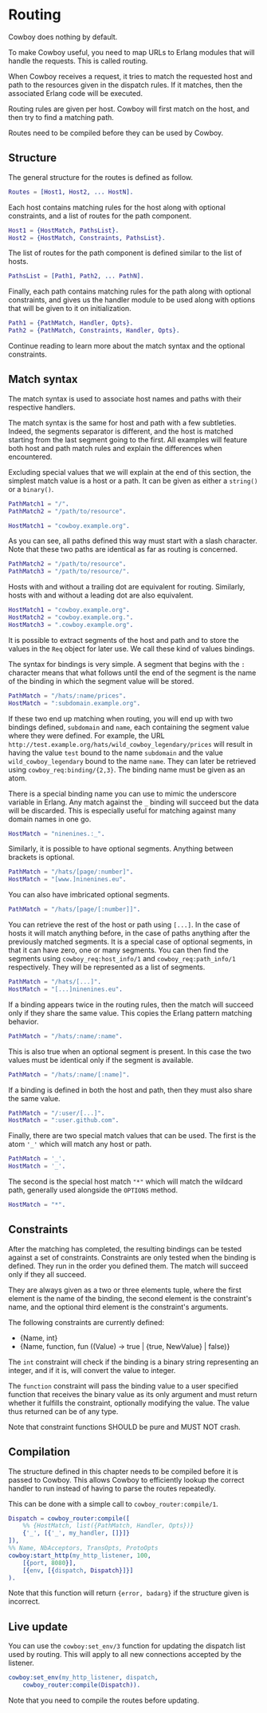 Routing
=======

Cowboy does nothing by default.

To make Cowboy useful, you need to map URLs to Erlang modules that will 
handle the requests. This is called routing.

When Cowboy receives a request, it tries to match the requested host 
and path to the resources given in the dispatch rules. If it matches, 
then the associated Erlang code will be executed.

Routing rules are given per host. Cowboy will first match on the host, 
and then try to find a matching path.

Routes need to be compiled before they can be used by Cowboy.

Structure
---------

The general structure for the routes is defined as follow.

``` erlang
Routes = [Host1, Host2, ... HostN].
```

Each host contains matching rules for the host along with optional 
constraints, and a list of routes for the path component.

``` erlang
Host1 = {HostMatch, PathsList}.
Host2 = {HostMatch, Constraints, PathsList}.
```

The list of routes for the path component is defined similar to the 
list of hosts.

``` erlang
PathsList = [Path1, Path2, ... PathN].
```

Finally, each path contains matching rules for the path along with 
optional constraints, and gives us the handler module to be used along 
with options that will be given to it on initialization.

``` erlang
Path1 = {PathMatch, Handler, Opts}.
Path2 = {PathMatch, Constraints, Handler, Opts}.
```

Continue reading to learn more about the match syntax and the optional 
constraints.

Match syntax
------------

The match syntax is used to associate host names and paths with their 
respective handlers.

The match syntax is the same for host and path with a few subtleties. 
Indeed, the segments separator is different, and the host is matched 
starting from the last segment going to the first. All examples will 
feature both host and path match rules and explain the differences when 
encountered.

Excluding special values that we will explain at the end of this 
section, the simplest match value is a host or a path. It can be given 
as either a `string()` or a `binary()`.

``` erlang
PathMatch1 = "/".
PathMatch2 = "/path/to/resource".

HostMatch1 = "cowboy.example.org".
```

As you can see, all paths defined this way must start with a slash 
character. Note that these two paths are identical as far as routing is 
concerned.

``` erlang
PathMatch2 = "/path/to/resource".
PathMatch3 = "/path/to/resource/".
```

Hosts with and without a trailing dot are equivalent for routing. 
Similarly, hosts with and without a leading dot are also equivalent.

``` erlang
HostMatch1 = "cowboy.example.org".
HostMatch2 = "cowboy.example.org.".
HostMatch3 = ".cowboy.example.org".
```

It is possible to extract segments of the host and path and to store 
the values in the `Req` object for later use. We call these kind of 
values bindings.

The syntax for bindings is very simple. A segment that begins with the 
`:` character means that what follows until the end of the segment is 
the name of the binding in which the segment value will be stored.

``` erlang
PathMatch = "/hats/:name/prices".
HostMatch = ":subdomain.example.org".
```

If these two end up matching when routing, you will end up with two 
bindings defined, `subdomain` and `name`, each containing the segment 
value where they were defined. For example, the URL 
`http://test.example.org/hats/wild_cowboy_legendary/prices` will result 
in having the value `test` bound to the name `subdomain` and the value 
`wild_cowboy_legendary` bound to the name `name`. They can later be 
retrieved using `cowboy_req:binding/{2,3}`. The binding name must be 
given as an atom.

There is a special binding name you can use to mimic the underscore 
variable in Erlang. Any match against the `_` binding will succeed but 
the data will be discarded. This is especially useful for matching 
against many domain names in one go.

``` erlang
HostMatch = "ninenines.:_".
```

Similarly, it is possible to have optional segments. Anything between 
brackets is optional.

``` erlang
PathMatch = "/hats/[page/:number]".
HostMatch = "[www.]ninenines.eu".
```

You can also have imbricated optional segments.

``` erlang
PathMatch = "/hats/[page/[:number]]".
```

You can retrieve the rest of the host or path using `[...]`. In the 
case of hosts it will match anything before, in the case of paths 
anything after the previously matched segments. It is a special case of 
optional segments, in that it can have zero, one or many segments. You 
can then find the segments using `cowboy_req:host_info/1` and 
`cowboy_req:path_info/1` respectively. They will be represented as a 
list of segments.

``` erlang
PathMatch = "/hats/[...]".
HostMatch = "[...]ninenines.eu".
```

If a binding appears twice in the routing rules, then the match will 
succeed only if they share the same value. This copies the Erlang 
pattern matching behavior.

``` erlang
PathMatch = "/hats/:name/:name".
```

This is also true when an optional segment is present. In this case the 
two values must be identical only if the segment is available.

``` erlang
PathMatch = "/hats/:name/[:name]".
```

If a binding is defined in both the host and path, then they must also 
share the same value.

``` erlang
PathMatch = "/:user/[...]".
HostMatch = ":user.github.com".
```

Finally, there are two special match values that can be used. The first 
is the atom `'_'` which will match any host or path.

``` erlang
PathMatch = '_'.
HostMatch = '_'.
```

The second is the special host match `"*"` which will match the 
wildcard path, generally used alongside the `OPTIONS` method.

``` erlang
HostMatch = "*".
```

Constraints
-----------

After the matching has completed, the resulting bindings can be tested 
against a set of constraints. Constraints are only tested when the 
binding is defined. They run in the order you defined them. The match 
will succeed only if they all succeed.

They are always given as a two or three elements tuple, where the first 
element is the name of the binding, the second element is the 
constraint's name, and the optional third element is the constraint's 
arguments.

The following constraints are currently defined:

*   {Name, int}
*   {Name, function, fun ((Value) -> true | {true, NewValue} | false)}

The `int` constraint will check if the binding is a binary string 
representing an integer, and if it is, will convert the value to 
integer.

The `function` constraint will pass the binding value to a user 
specified function that receives the binary value as its only argument 
and must return whether it fulfills the constraint, optionally 
modifying the value. The value thus returned can be of any type.

Note that constraint functions SHOULD be pure and MUST NOT crash.

Compilation
-----------

The structure defined in this chapter needs to be compiled before it is 
passed to Cowboy. This allows Cowboy to efficiently lookup the correct 
handler to run instead of having to parse the routes repeatedly.

This can be done with a simple call to `cowboy_router:compile/1`.

``` erlang
Dispatch = cowboy_router:compile([
    %% {HostMatch, list({PathMatch, Handler, Opts})}
    {'_', [{'_', my_handler, []}]}
]),
%% Name, NbAcceptors, TransOpts, ProtoOpts
cowboy:start_http(my_http_listener, 100,
    [{port, 8080}],
    [{env, [{dispatch, Dispatch}]}]
).
```

Note that this function will return `{error, badarg}` if the structure 
given is incorrect.

Live update
-----------

You can use the `cowboy:set_env/3` function for updating the dispatch 
list used by routing. This will apply to all new connections accepted 
by the listener.

``` erlang
cowboy:set_env(my_http_listener, dispatch,
    cowboy_router:compile(Dispatch)).
```

Note that you need to compile the routes before updating.
